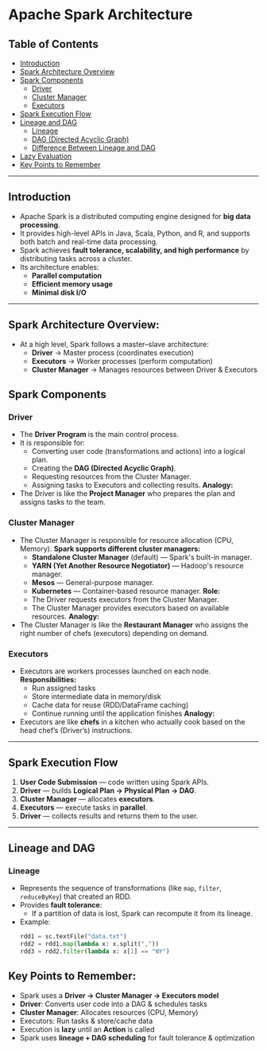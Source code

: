 # Apache Spark Architecture

## Table of Contents
- [Introduction](#introduction)
- [Spark Architecture Overview](#spark-architecture-overview)
- [Spark Components](#spark-components)
  - [Driver](#driver)
  - [Cluster Manager](#cluster-manager)
  - [Executors](#executors)
- [Spark Execution Flow](#spark-execution-flow)
- [Lineage and DAG](#lineage-and-dag)
  - [Lineage](#lineage)
  - [DAG (Directed Acyclic Graph)](#dag-directed-acyclic-graph)
  - [Difference Between Lineage and DAG](#difference-between-lineage-and-dag)
- [Lazy Evaluation](./lazy_evaluation.md)
- [Key Points to Remember](#key-points-to-remember)

---

## Introduction
- Apache Spark is a distributed computing engine designed for **big data processing**. 
- It provides high-level APIs in Java, Scala, Python, and R, and supports both batch and real-time data processing.
- Spark achieves **fault tolerance, scalability, and high performance** by distributing tasks across a cluster.
- Its architecture enables:
  * **Parallel computation**
  * **Efficient memory usage**
  * **Minimal disk I/O**

---

## Spark Architecture Overview:
- At a high level, Spark follows a master–slave architecture:
  * **Driver** → Master process (coordinates execution)
  * **Executors** → Worker processes (perform computation)
  * **Cluster Manager** → Manages resources between Driver & Executors

## Spark Components

### Driver
- The **Driver Program** is the main control process.
- It is responsible for:
  * Converting user code (transformations and actions) into a logical plan.
  * Creating the **DAG (Directed Acyclic Graph)**.
  * Requesting resources from the Cluster Manager.
  * Assigning tasks to Executors and collecting results.
**Analogy:**
- The Driver is like the **Project Manager** who prepares the plan and assigns tasks to the team.

### Cluster Manager
- The Cluster Manager is responsible for resource allocation (CPU, Memory).
**Spark supports different cluster managers:**
  * **Standalone Cluster Manager** (default) — Spark's built-in manager.
  * **YARN (Yet Another Resource Negotiator)** — Hadoop's resource manager.
  * **Mesos** — General-purpose manager.
  * **Kubernetes** — Container-based resource manager.
**Role:**
  * The Driver requests executors from the Cluster Manager.
  * The Cluster Manager provides executors based on available resources.
**Analogy:**
- The Cluster Manager is like the **Restaurant Manager** who assigns the right number of chefs (executors) depending on demand.

### Executors
- Executors are workers processes launched on each node.
**Responsibilities:**
  * Run assigned tasks
  * Store intermediate data in memory/disk
  * Cache data for reuse (RDD/DataFrame caching)
  * Continue running until the application finishes
**Analogy:**
- Executors are like **chefs** in a kitchen who actually cook based on the head chef’s (Driver’s) instructions.

---

## Spark Execution Flow
1. **User Code Submission** — code written using Spark APIs.
2. **Driver** — builds **Logical Plan → Physical Plan → DAG**.
3. **Cluster Manager** — allocates **executors**.
4. **Executors** — execute tasks in **parallel**.
5. **Driver** — collects results and returns them to the user.

---

## Lineage and DAG

### Lineage
- Represents the sequence of transformations (like `map`, `filter`, `reduceByKey`) that created an RDD.
- Provides **fault tolerance**:
  * If a partition of data is lost, Spark can recompute it from its lineage.
- Example:  
  ```python
  rdd1 = sc.textFile("data.txt")
  rdd2 = rdd1.map(lambda x: x.split(","))
  rdd3 = rdd2.filter(lambda x: x[1] == "NY")

## Key Points to Remember:
 * Spark uses a **Driver → Cluster Manager → Executors model**
 * **Driver**: Converts user code into a DAG & schedules tasks
 * **Cluster Manager**: Allocates resources (CPU, Memory)
 * Executors: Run tasks & store/cache data
 * Execution is **lazy** until an **Action** is called
 * Spark uses **lineage + DAG scheduling** for fault tolerance & optimization
